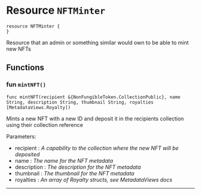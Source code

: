# Resource `NFTMinter`

```cadence
resource NFTMinter {
}
```

Resource that an admin or something similar would own to be
able to mint new NFTs
## Functions

### fun `mintNFT()`

```cadence
func mintNFT(recipient &{NonFungibleToken.CollectionPublic}, name String, description String, thumbnail String, royalties [MetadataViews.Royalty])
```
Mints a new NFT with a new ID and deposit it in the
recipients collection using their collection reference

Parameters:
  - recipient : _A capability to the collection where the new NFT will be deposited_
  - name : _The name for the NFT metadata_
  - description : _The description for the NFT metadata_
  - thumbnail : _The thumbnail for the NFT metadata_
  - royalties : _An array of Royalty structs, see MetadataViews docs_

---
